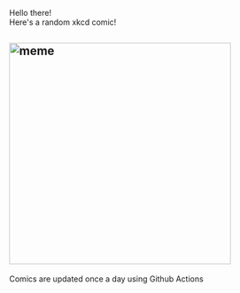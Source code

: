 Hello there! <br>Here's a random xkcd comic!<br>
## <img src="https://imgs.xkcd.com/comics/telephoto.png" alt="meme" width="400"/><br>
Comics are updated once a day using Github Actions